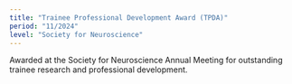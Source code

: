 ```yaml
---
title: "Trainee Professional Development Award (TPDA)"
period: "11/2024"
level: "Society for Neuroscience"
---
```

Awarded at the Society for Neuroscience Annual Meeting for outstanding trainee research and professional development.
